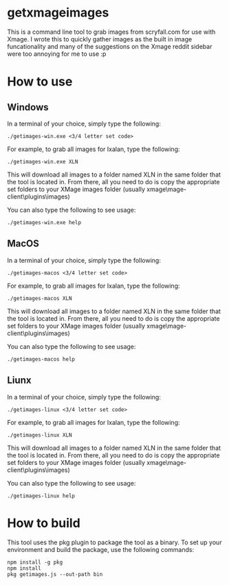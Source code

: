 # getxmageimages
This is a command line tool to grab images from scryfall.com for use with Xmage.  I wrote this to quickly gather images as the built in image funcationality and many of the suggestions on the Xmage reddit sidebar were too annoying for me to use :p

# How to use

## Windows

In a terminal of your choice, simply type the following:

````
./getimages-win.exe <3/4 letter set code>
````

For example, to grab all images for Ixalan, type the following:

````
./getimages-win.exe XLN
````

This will download all images to a folder named XLN in the same folder that the tool is located in.  From there, all you need to do is copy the appropriate set folders to your XMage images folder (usually xmage\mage-client\plugins\images)

You can also type the following to see usage:

````
./getimages-win.exe help
````

## MacOS

In a terminal of your choice, simply type the following:

````
./getimages-macos <3/4 letter set code>
````

For example, to grab all images for Ixalan, type the following:

````
./getimages-macos XLN
````

This will download all images to a folder named XLN in the same folder that the tool is located in.  From there, all you need to do is copy the appropriate set folders to your XMage images folder (usually xmage\mage-client\plugins\images)

You can also type the following to see usage:

````
./getimages-macos help
````

## Liunx

In a terminal of your choice, simply type the following:

````
./getimages-linux <3/4 letter set code>
````

For example, to grab all images for Ixalan, type the following:

````
./getimages-linux XLN
````

This will download all images to a folder named XLN in the same folder that the tool is located in.  From there, all you need to do is copy the appropriate set folders to your XMage images folder (usually xmage\mage-client\plugins\images)

You can also type the following to see usage:

````
./getimages-linux help
````

# How to build

This tool uses the pkg plugin to package the tool as a binary.  To set up your environment and build the package, use the following commands:

````
npm install -g pkg
npm install
pkg getimages.js --out-path bin
````
